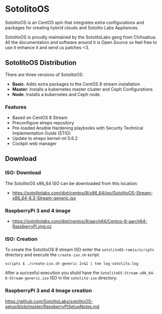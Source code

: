 # SotolitoOS
SotolitoOS is an CentOS spin that integrates extra configurations and packages for creating hybrid clouds and Sotolito Labs Appliances.

SotolitoOS is proudly maintained by the SotolitoLabs gang from Chihuahua. All the documentation and software around it is Open Source so feel free to use it enhance it and send us patches <3.

## SotolitoOS Distribution
There are three versions of SotolitoOS:

* **Basic**: Adds extra packages to the CentOS 8 stream installation
* **Master**: Installs a kubernetes master cluster and Ceph Configurations
* **Node**: Installs a kubernetes and Ceph node.

### Features

- Based on CentOS 8 Stream
- Preconfigure elrepo repository
- Pre-loaded Ansible Hardening playbooks with Security Technical Implementation Guide (STIG)
- Update to elrepo kernel-ml 5.6.2
- Cockpit web manager


## Download

### ISO: Download
The SotolitoOS x86_64 ISO can be downloaded from this location:

* https://sotolitolabs.com/dist/centos/8/x86_64/iso/SotolitoOS-Stream-x86_64-8.3-Stream-generic.iso

### RaspberryPi 3 and 4 image
* https://sotolitolabs.com/dist/centos/8/aarch64/Centos-8-aarch64-RaspberryPi.img.xz


### ISO: Creation
To create the SotolitoOS 8 stream ISO enter the `sotolitoOS-remix/scripts` directory and execute the `create-iso.sh` script.

```
scripts $ ./create-iso.sh generic 2>&1 | tee log-sotolito.log
```

After a succesful execution you shuld have the `SotolitoOS-Stream-x86_64-8-Stream-generic.iso` ISO in the `sotolito-iso` directory.





### RaspberryPi 3 and 4 Image creation

https://github.com/SotolitoLabs/sotolitoOS-setup/blob/master/RaspberryPiSetupNotes.md
